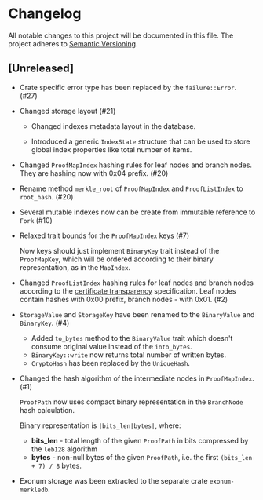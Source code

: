# Changelog

All notable changes to this project will be documented in this file.
The project adheres to [Semantic Versioning](http://semver.org/spec/v2.0.0.html).

## [Unreleased]

- Crate specific error type has been replaced by the `failure::Error`. (#27)

- Changed storage layout (#21)

  - Changed indexes metadata layout in the database.

  - Introduced a generic `IndexState` structure that can be used to store global
    index properties like total number of items.

- Changed `ProofMapIndex` hashing rules for leaf nodes and branch nodes.
  They are hashing now with 0x04 prefix. (#20)

- Rename method `merkle_root` of `ProofMapIndex` and `ProofListIndex` to
  `root_hash`. (#20)

- Several mutable indexes now can be create from immutable reference to `Fork` (#10)

- Relaxed trait bounds for the `ProofMapIndex` keys (#7)

  Now keys should just implement `BinaryKey` trait instead of the
  `ProofMapKey`, which will be ordered according to their binary
  representation, as in the `MapIndex`.

- Changed `ProofListIndex` hashing rules for leaf nodes and branch nodes according
  to the [certificate transparency](https://tools.ietf.org/html/rfc6962#section-2.1)
  specification. Leaf nodes contain hashes with 0x00 prefix, branch nodes - with
  0x01. (#2)

- `StorageValue` and `StorageKey` have been renamed to the `BinaryValue`
  and `BinaryKey`. (#4)

  - Added `to_bytes` method to the `BinaryValue` trait which doesn't consume
    original value instead of the `into_bytes`.
  - `BinaryKey::write` now returns total number of written bytes.
  - `CryptoHash` has been replaced by the `UniqueHash`.

- Changed the hash algorithm of the intermediate nodes in `ProofMapIndex`. (#1)

  `ProofPath` now uses compact binary representation in the `BranchNode`
  hash calculation.

  Binary representation is `|bits_len|bytes|`, where:

  - **bits_len** - total length of the given `ProofPath` in bits compressed
    by the `leb128` algorithm
  - **bytes** - non-null bytes of the given `ProofPath`, i.e. the first
    `(bits_len + 7) / 8` bytes.

- Exonum storage was been extracted to the separate crate `exonum-merkledb`.